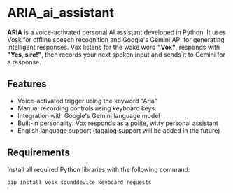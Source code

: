 # ARIA_ai_assistant

**ARIA** is a voice-activated personal AI assistant developed in Python. It uses Vosk for offline speech recognition and Google's Gemini API for generating intelligent responses. Vox listens for the wake word **"Vox"**, responds with **"Yes, sire!"**, then records your next spoken input and sends it to Gemini for a response.

## Features

- Voice-activated trigger using the keyword "Aria"
- Manual recording controls using keyboard keys
- Integration with Google's Gemini language model
- Built-in personality: Vox responds as a polite, witty personal assistant
- English language support (tagalog support will be added in the future)

## Requirements

Install all required Python libraries with the following command:

```bash
pip install vosk sounddevice keyboard requests
